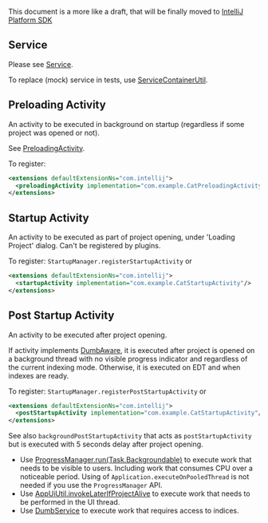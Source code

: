 This document is a more like a draft, that will be finally moved to [IntelliJ Platform SDK](https://www.jetbrains.org/intellij/sdk/docs/welcome.html)

## Service

Please see [Service](https://www.jetbrains.org/intellij/sdk/docs/basics/plugin_structure/plugin_services.html).

To replace (mock) service in tests, use [ServiceContainerUtil](https://github.com/JetBrains/intellij-community/blob/master/platform/testFramework/src/com/intellij/testFramework/ServiceContainerUtil.kt).

## Preloading Activity

An activity to be executed in background on startup (regardless if some project was opened or not).

See [PreloadingActivity](https://github.com/JetBrains/intellij-community/blob/master/platform/platform-impl/src/com/intellij/openapi/application/PreloadingActivity.java).

To register:

```xml
<extensions defaultExtensionNs="com.intellij">
  <preloadingActivity implementation="com.example.CatPreloadingActivity"/>
</extensions>
```

## Startup Activity

An activity to be executed as part of project opening, under 'Loading Project' dialog. 
Can't be registered by plugins. 

To register: `StartupManager.registerStartupActivity` or

```xml
<extensions defaultExtensionNs="com.intellij">
  <startupActivity implementation="com.example.CatStartupActivity"/>
</extensions>
```

## Post Startup Activity

An activity to be executed after project opening.

If activity implements [DumbAware], it is executed after project is opened on a background thread with no visible progress indicator and regardless of the current indexing mode.
Otherwise, it is executed on EDT and when indexes are ready.

To register: `StartupManager.registerPostStartupActivity` or

```xml
<extensions defaultExtensionNs="com.intellij">
  <postStartupActivity implementation="com.example.CatStartupActivity"/>
</extensions>
```

See also `backgroundPostStartupActivity` that acts as `postStartupActivity` but is executed with 5 seconds delay after project opening.

* Use [ProgressManager.run(Task.Backgroundable)] to execute work that needs to be visible to users. Including work that consumes CPU over a noticeable period. Using of `Application.executeOnPooledThread` is not needed if you use the `ProgressManager` API.
* Use [AppUiUtil.invokeLaterIfProjectAlive] to execute work that needs to be performed in the UI thread.
* Use [DumbService] to execute work that requires access to indices.

<!--
    todo runWhenSmart is not good method, because it implies EDT thread, but should be executed in a background thread with read action instead
-->


[DumbAware]: https://github.com/JetBrains/intellij-community/blob/master/platform/core-api/src/com/intellij/openapi/project/DumbAware.java
[ProgressManager.run(Task.Backgroundable)]: https://github.com/JetBrains/intellij-community/blob/747b08812b83e744d130e315a54cca6b41906f57/platform/core-api/src/com/intellij/openapi/progress/ProgressManager.java#L183
[StartupActivity]: https://github.com/JetBrains/intellij-community/blob/master/platform/core-api/src/com/intellij/openapi/startup/StartupActivity.java
[AppUiUtil.invokeLaterIfProjectAlive]: https://github.com/JetBrains/intellij-community/blob/747b08812b83e744d130e315a54cca6b41906f57/platform/platform-impl/src/com/intellij/ui/AppUIUtil.java#L204
[DumbService]: https://github.com/JetBrains/intellij-community/blob/master/platform/core-api/src/com/intellij/openapi/project/DumbService.java